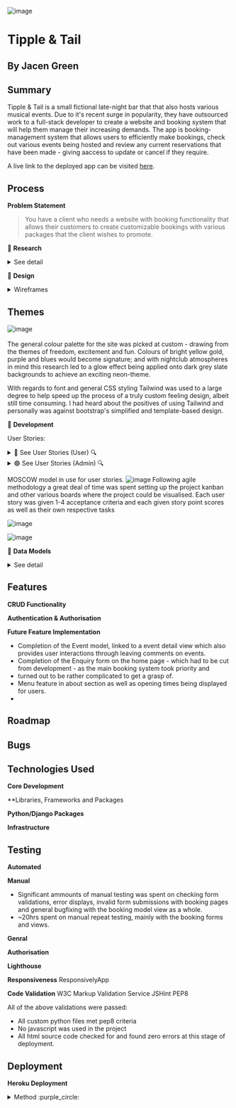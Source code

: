 ![image](https://github.com/Viridi-Machina/tipple-and-tail/assets/146846939/2568106f-af67-4a0a-a8d4-8e2a64867440)


# Tipple & Tail
## By Jacen Green

## Summary
Tipple & Tail is a small fictional late-night bar that that also hosts various musical events. Due to it's recent surge in popularity, they have outsourced work to a full-stack developer to create a website and booking system that will help them manage their increasing demands. The app is booking-management system that allows users to efficiently make bookings, check out various events being hosted and review any current reservations that have been made - giving aaccess to update or cancel if they require.

A live link to the deployed app can be visited [here](https://tipple-and-tail-7dca6c4d30d7.herokuapp.com/).

## Process

**Problem Statement**
> You have a client who needs a website with booking functionality that allows their customers to create customizable bookings with various packages that the client wishes to promote.

📑 **Research**
<details>
 <summary> See detail</summary>

With limited time to complete the project; data model, user story and wireframe planning have taken priority. However, core inspiration has been taken from the [Slug & Lettuce](https://www.slugandlettuce.co.uk/market-square-nottingham/party-booking) booking page:

![image](https://github.com/Viridi-Machina/tipple-and-tail/assets/146846939/50b968e6-e6a5-4aee-94c5-df4ea8b9d044)

- First fields used are party-size and date.
- Calendar widget for quickly selecting a date.
- Drop-down list with booking package-options.
- Selected fields then filter available time slots

These elements would make up the core booking form process, with further additions such as table choice being implemented.
</details>

💠 **Design**
<details>
 <summary> Wireframes</summary>
 
 ### Low fidelity wireframing -> Balsamiq
 After initial research, including the creation of all user stories at ground zero, low fidelity wireframes were created using Balsamiq to touch upon all aspects of the user story needs.
 <br>
 <br>
 <br>
 <br>

 **Home Page:**
 ![image](https://github.com/Viridi-Machina/tipple-and-tail/assets/146846939/00136a7b-f9cd-4903-bcad-ddc555960b53)
 The initial thought process was to create a clean looking and open home screen, with minimal elements on the screen and a focus on stlye - the goal being to induce a sense of freedom when navigating the site.
 Two main elements appear here; a booking and a menu link -> found to be two of the most common first choices when choosing to book at a new bar or restaurant.
 This hom page would be a vertically scrolling home page that spans across the two following sections:
 <br>
 <br>
 <br>
 <br>

 **About section (home page)**
 ![image](https://github.com/Viridi-Machina/tipple-and-tail/assets/146846939/8826d175-1e29-45a5-ae51-3c8825846d03)
 Scrolling down to the next section brings you to the about section which pulls from an about model which the admin can update at will.
 Additionally there is a google maps API, booking times as well as a link to the *events* page which is also present in the navbar.
 <br>
 <br>
 <br>
 <br>

 **Contact and Enquiries section (home page)**
 ![image](https://github.com/Viridi-Machina/tipple-and-tail/assets/146846939/d2da15c3-cbea-415b-8b4c-16f8124d023b)
 The final section of the home page shows a contact form (from the same about view) giving instructions on how to make a general enquiry either by submitting a form or calling the bar's phone.
 <br>
 <br>
 <br>
 <br>

 **Bookings Pages:**
 ![image](https://github.com/Viridi-Machina/tipple-and-tail/assets/146846939/df2a8fe8-cf35-4e17-99d6-cd122d84aad3)
 <br>
 <br>
 <br>
 <br>
 ![image](https://github.com/Viridi-Machina/tipple-and-tail/assets/146846939/67f0bc80-79ab-4ca8-a259-9aec5e10343a)
 <br>
 <br>
 <br>
 <br>
 ![image](https://github.com/Viridi-Machina/tipple-and-tail/assets/146846939/02390635-a97b-44b8-87fc-b460ba71198e)
 <br>
 <br>
 <br>
 <br>
 ![image](https://github.com/Viridi-Machina/tipple-and-tail/assets/146846939/cd2667ef-61f7-4ae7-a7f7-de93b071667c)
 <br>
 <br>
 <br>
 <br>
 ![image](https://github.com/Viridi-Machina/tipple-and-tail/assets/146846939/b97949cd-030a-4ed2-90c5-7d1161321aad)
 <br>
 <br>
 <br>
 <br>
 ![image](https://github.com/Viridi-Machina/tipple-and-tail/assets/146846939/e74ecc8f-4e67-41b8-8f80-279bb1b1b8af)
 <br>
 <br>
 <br>
 <br>
 ![image](https://github.com/Viridi-Machina/tipple-and-tail/assets/146846939/eea3e874-f68b-417e-8ab9-6e39a8ea9ce7)
 <br>
 <br>
 <br>
 <br>
 ![image](https://github.com/Viridi-Machina/tipple-and-tail/assets/146846939/ba26e650-867f-41f0-8396-819bf41727c2)
 <br>
 <br>
 <br>
 <br>
 ![image](https://github.com/Viridi-Machina/tipple-and-tail/assets/146846939/d81d3f4e-61ca-4d44-86e9-b6065bd18c1b)
 <br>
 <br>
 <br>
 <br>
 ![image](https://github.com/Viridi-Machina/tipple-and-tail/assets/146846939/8ffad8ab-1993-4610-ad23-bfcd2407d797)
 <br>
 <br>
 <br>
 <br>
 **Events Pages with detail views**
 ![image](https://github.com/Viridi-Machina/tipple-and-tail/assets/146846939/ac3bbd07-7cd8-46e4-b907-f7977bcce4e4)
 <br>
 <br>
 <br>
 <br>
 ![image](https://github.com/Viridi-Machina/tipple-and-tail/assets/146846939/53a893c2-9118-452e-bd9f-53501198e518)
 <br>
 <br>
 <br>
 <br>
 ![image](https://github.com/Viridi-Machina/tipple-and-tail/assets/146846939/c54c72e9-67e6-4e9f-b4ee-609c6dff4826)
 <br>
 <br>
 <br>
 <br>
 **Lastly, login authentication templates**
 ![image](https://github.com/Viridi-Machina/tipple-and-tail/assets/146846939/709d8e75-d3f5-4157-a548-ed3475dcf786)
 <br>
 <br>
 <br>
 <br>
 ![image](https://github.com/Viridi-Machina/tipple-and-tail/assets/146846939/99238658-4d1f-4353-a2b3-26a680c68674)
 <br>
 <br>
 <br>
 <br>

 I would only later realise just how ambitious of a project I was creating for myself, majorly overcomplicating all aspects of the site.
 Thus time was massively cut short during this project from hours of bug fixing just to get simple models in place.

</details>

## Themes

![image](https://github.com/Viridi-Machina/tipple-and-tail/assets/146846939/baf36a9e-0af3-45af-9f35-d984193ca2c4)
<br>
<br>
The general colour palette for the site was picked at custom - drawing from the themes of freedom, excitement and fun.
Colours of bright yellow gold, purple and blues would become signature; and with nightclub atmospheres in mind this research led to 
a glow effect being applied onto dark grey slate backgrounds to achieve an exciting neon-theme.

With regards to font and general CSS styling Tailwind was used to a large degree to help speed up the process of a truly custom feeling design, 
albeit still time consuming. I had heard about the positives of using Tailwind and personally was against bootstrap's simplified and template-based design.


💠 **Development**

User Stories:
<details>
 <summary>🔵 See User Stories (User) 🔍</summary>
 
- [US-U01] 🔵 As a user, I want to view availability based on the selected date and party size,<br>
  so that I can view available booking options.
  
- [US-U02] 🔵 As a user, I want to view a table plan of available tables,<br>
  so that I can choose where to sit.
  
- [US-U03] 🔵 As a user, I want to see a list of available packages that I can add to my booking,<br>
  so that I can customize my experience.
  
- [US-U04] 🔵 As a user, I want to review booking details before finalising the booking,<br>
  so that I can check that everything is correct.
  
- [US-U05] 🔵 As a user, I want to provide personal details during the booking process,<br>
  so that I can recieve confirmation via email.
  
- [US-U06] 🔵 As a user, I want to see an about page,<br>
  so that I can learn more about the establisment before booking.
  
- [US-U07] 🔵 As a user, I want to view a drinks menu,<br>
  so I can see what options are available before making a booking.
  
- [US-U08] 🔵 As a user, I want to be able to declare allergies when making a booking,<br>
  so that the establishment is aware before arrival.
  
- [US-U09] 🔵 As a user, I want to see a map,<br>
  so that I can see how far the establishment is from my current location.
  
- [US-U10] 🔵 As a user, I want to see confirmation of a successful booking,<br>
  so that I have confidence a booking has been made.
  
- [US-U11] 🔵 As a user, I want to be able to edit a booking after it has been made,<br>
  so that I can cancel or view my booking.
  
- [US-U12] 🔵 As a user, I want to review and leave comments on events that I have been to,<br>
  so I can share my experience with others.

- [US-U13] 🔵 As a user, I want to send enquiries to the establishment, <br>
  so I can ask further questions or enquire about larger bookings.
</details>

<details>
 <summary> 🟣 See User Stories (Admin) 🔍</summary>
 
- [US-A01] 🟣 As an admin, I want to view and update details of a specific booking,<br>
  so that I can handle enquiries and make changes.
  
- [US-A01] 🟣 As an admin, I want to manage user accounts,<br>
  so I can maintain control over user access and disable accounts if necessary.
  
- [US-A01] 🟣 As an admin, I want to log in to a a secure admin panel,<br>
  so that I can access the site's administrative features.
  
- [US-A01] 🟣 As an admin, I want to manage the about page,<br>
  so I can ensure it remains up to date.
  
- [US-A01] 🟣 As an admin, I want to manage the events page,<br>
  so I can add new events and moderate customer reviews.
  
- [US-A01] 🟣 As an admin, I want to manage the menu page,<br>
  so that I can add/remove or update menu items and pictures.
  
- [US-A01] 🟣 As an admin, I want to tag certain booking packages,<br>
  so that I can upsell and make them more appealing.
</details>

MOSCOW model in use for user stories.
![image](https://github.com/Viridi-Machina/tipple-and-tail/assets/146846939/847130a5-90e0-4ef6-b197-13da0c67ece6)
Following agile methodology a great deal of time was spent setting up the project kanban and other various boards where the project could be visualised.
Each user story was given 1-4 acceptance criteria and each given story point scores as well as their own respective tasks

![image](https://github.com/Viridi-Machina/tipple-and-tail/assets/146846939/00a298ee-bb29-40b7-8315-21a441dcd28a)

![image](https://github.com/Viridi-Machina/tipple-and-tail/assets/146846939/2939992a-139a-426e-9f46-405e4319df20)


💠 **Data Models**
<details>
 <summary> See detail</summary>
The data models created for this project are displayed in the image below:<br>
<br>
 
![image](https://github.com/Viridi-Machina/tipple-and-tail/assets/146846939/32bd5dc3-416c-47c0-a5be-0e69152fd14d)

<br>

The data models can be divided into 3 main apps to separate functionality:<br>
🔷 **User App**: This app handles user accounts as well as their enquiries and comments made to event posts.<br>
🔹 `User` - This model represents any user account, containing their name, email adress, mobile number, bookings and account status.<br>
🔹 `Enquiry` - This model represents enquiries made by the user, containing messages submitted to the site admin.<br>
🔹 `Comment` - This model represents comments made by the user on posted events, requiring approval by an admin.<br>
<br>
After discussing with my mentor it would become apparent that creating a custom user model was massively overcomplicating things, and a default user model was then used.

🟣 **About App**: This app handles the about and event models, both handled by the site admin.<br>
🔺 `About` - This model represents an about page, filled out and updated byu the site admin.<br>
🔺 `Event` - This model represents an events page, a psuedo blog-post view which displays events that can link to bookings.<br>
<br>

🔶 **Booking App**: This app handles the booking process; filtering available tables, timeslots and booking packages.<br>
🔸`Booking` - This model represents the core booking process, storing all associated fields.<br>
🔸`Table` - This model stores a small number of tables with unique table numbers and capacity which can be updated by an admin.<br>
🔸`TimeSlot` - This model represents the chosen time slot to be applied to the booking and table.<br>
🔸`TableSlot` - This model represents the specific tables with a chosen TimeSlot and TableSlot.<br>
🔸`Package` - This model represents additional extras for booking customization, which are also used to tag bookings.<br>
<br>
After speaking with my mentor the booking model was also overcomplicated, and in need of large changes to the model which had already been migrated, whilst removing
some unneccesary models such as TimeSlot and TableSlot and compressing them into the one Table model.


</details>

## Features
**CRUD Functionality**

**Authentication & Authorisation**

**Future Feature Implementation**
- Completion of the Event model, linked to a event detail view which also provides user interactions through leaving comments on events.
- Completion of the Enquiry form on the home page - which had to be cut from development - as the main booking system took priority and
- turned out to be rather complicated to get a grasp of.
- Menu feature in about section as well as opening times being displayed for users.
- 

## Roadmap

## Bugs

## Technologies Used
**Core Development**

**Libraries, Frameworks and Packages

**Python/Django Packages**

**Infrastructure**

## Testing
**Automated**

**Manual**
- Significant ammounts of manual testing was spent on checking form validations, error displays, invalid form submissions with booking pages and general bugfixing with the booking model view as a whole.
- ~20hrs spent on manual repeat testing, mainly with the booking forms and views.

**Genral**

**Authorisation**

**Lighthouse**

**Responsiveness**
ResponsivelyApp

**Code Validation**
W3C Markup Validation Service
JSHint
PEP8

All of the above validations were passed:
- All custom python files met pep8 criteria
- No javascript was used in the project
- All html source code checked for and found zero errors at this stage of deployment.

## Deployment
**Heroku Deployment**
<details>
 <summary>Method :purple_circle:</summary>

- From the dashboard you will be able to see your deployed projects. Click on `New`, then `Create new app`:
  <details>
    <summary>Dashboard :mag:</summary>
    
    ![image](https://github.com/Viridi-Machina/battleships/assets/146846939/d4468782-45f9-4c26-8369-1ddffee2b408)
  </details>

- Enter a unique `App name` and `Choose a region`, then click `Create app`.<br>
  Once created navigate to the `Settings` menu.
  <details>
    <summary>App Dashboard :mag:</summary>

    ![image](https://github.com/Viridi-Machina/battleships/assets/146846939/fde9249a-f073-46af-aeff-ddf4b7d6aacf)
  </details>
  
- Within the `Settings` menu, navigate to `Config Vars` (Also known as *Environment Variables*).<br>
  This is where private and sensitive data, such as credentials and keys, will be stored for the project.
  <details>
    <summary>App Settings :mag:</summary>

    ![image](https://github.com/Viridi-Machina/battleships/assets/146846939/078e131f-0ec6-483f-9031-7049385cdad8)
  </details>

- If the project is dependant on a creds.json file, then this is where the data will be stored.
- Click `Reveal Config Vars`. For initial deployment of a full-stack project:<br>
  `KEY`: 'DISABLE_COLLECTSTATIC'. `VALUE` '1'<br>
  This will prevent Heroku from uploading static files to the build.<br>
  Later on, once the project has been configured with a local static file directory, this KEY/VALUE pair can be removed.
- Note that any other secret keys such as links to the prject's database will be added as the project develops.<br>
  The image below shows an example of the `config vars` panel used in a previous project.
  <details>
    <summary>Config Vars :mag:</summary>
    
    ![image](https://github.com/Viridi-Machina/battleships/assets/146846939/0721287b-f32f-4b37-be16-ddcf1cfeb1c2)
  </details>

- A final component required for successful deployment is the use of a `Procfile`:
    - Heroku will read this file to determine how to start the server.
    - Within the Procfile a python package called *gunicorn* is referenced as a production-ready webserver for Heroku to use.
    - After installing gunicorn and adding it to the `requirements.txt` file, the following line of code needs to be added to
      the Procfile `web: gunicorn my_project.wsgi`.
    - Note that a blank line after the above code may be either required or need to be removed for Heroku to read it successfully.

### Connect to GitHub and deploy:

- Navigate to the `Deploy` menu. For `Deployment method` select GitHub. Finally, you can manually deploy the project.
  <details>
    <summary>Deploy Menu :mag:</summary>

  ![image](https://github.com/Viridi-Machina/battleships/assets/146846939/9081df0b-d551-40f2-b9c1-f770b9d4a5fb)
  </details>

## Credits
- Mentor: Gareth McGirr -> booking view and form code heavily used and adapted for my own project.
- Other code snipets have been referrenced within the project files.
- All styling is completely my own, graphics and logos made via adobe flash and figma. Hero background image from adobe stock



